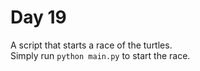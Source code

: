 # Day 19  
A script that starts a race of the turtles.  
Simply run `python main.py` to start the race.  
